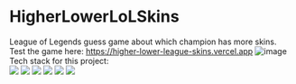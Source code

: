 # HigherLowerLoLSkins
League of Legends guess game about which champion has more skins. <br>
Test the game here: https://higher-lower-league-skins.vercel.app 
![image](https://github.com/BartoszSiedlecki/HigherLowerLoLSkins/assets/93923756/442263ce-4fd9-4e90-9d56-2a9f71d25e5f)
Tech stack for this project: <br>
<img src="https://img.shields.io/badge/HTML5-E34F26?logo=HTML5&logoColor=ffffff&style=for-the-badge" />
<img src="https://img.shields.io/badge/CSS3-1572B6?logo=CSS3&logoColor=ffffff&style=for-the-badge" />
<img src="https://img.shields.io/badge/Sass-CC6699?logo=Sass&logoColor=ffffff&style=for-the-badge" />
<img src="https://img.shields.io/badge/JavaScript-F7DF1E?logo=JavaScript&logoColor=000000&style=for-the-badge" />
<img src="https://img.shields.io/badge/node.js-6DA55F?style=for-the-badge&logo=node.js&logoColor=white" />
<img src="https://img.shields.io/badge/PostgreSQL-4169E1?logo=PostgreSQL&logoColor=ffffff&style=for-the-badge" />
